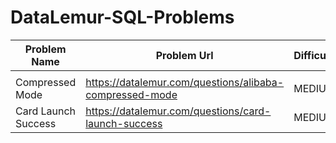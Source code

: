 # DataLemur-SQL-Problems


| Problem Name        | Problem Url                                             | Difficulty |
| --------------------- | --------------------------------------------------------- | ------------ |
|                     |                                                         |            |
| Compressed Mode     | https://datalemur.com/questions/alibaba-compressed-mode | MEDIUM     |
| Card Launch Success | https://datalemur.com/questions/card-launch-success     | MEDIUM     |
